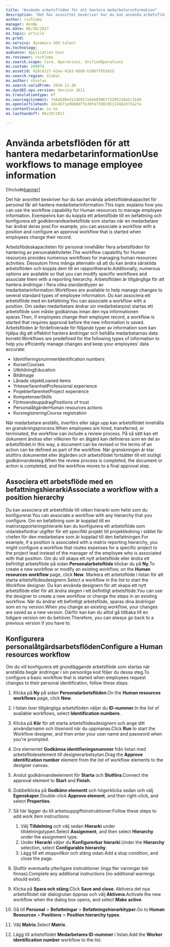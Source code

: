 ```yaml
---
title: "Använda arbetsflöden för att hantera medarbetarinformation"
description: "Det här avsnittet beskriver hur du kan använda arbetsflödeskapacitet för personal får att hantera medarbetarinformation. Exempelvis kan du koppla ett arbetsflöde till en befattning och konfigurera ett godkännandearbetsflöde som startas när en medarbetare har ändrat deras post."
author: rschloma
manager: AnnBe
ms.date: 06/20/2017
ms.topic: article
ms.prod: 
ms.service: dynamics-365-talent
ms.technology: 
audience: Application User
ms.reviewer: rschloma
ms.search.scope: Core, Operations, UnifiedOperations
ms.custom: 269074
ms.assetid: 426c6127-42ee-4163-8dd0-b2867f95581d
ms.search.region: Global
ms.author: shielas
ms.search.validFrom: 2016-11-30
ms.dyn365.ops.version: Version 1611
ms.translationtype: HT
ms.sourcegitcommit: 7e0a5d044133b917a3eb9386773205218e5c1b40
ms.openlocfilehash: 2dc4671e0b68dffe30fe73d8c95113481673a27a
ms.contentlocale: sv-se
ms.lasthandoff: 09/29/2017

---
```


# <a name="use-workflows-to-manage-employee-information"></a><span data-ttu-id="dd712-104">Använda arbetsflöden för att hantera medarbetarinformation</span><span class="sxs-lookup"><span data-stu-id="dd712-104">Use workflows to manage employee information</span></span>

[!include[banner](includes/banner.md)]


<span data-ttu-id="dd712-105">Det här avsnittet beskriver hur du kan använda arbetsflödeskapacitet för personal får att hantera medarbetarinformation.</span><span class="sxs-lookup"><span data-stu-id="dd712-105">This topic explains how you can use the workflow capability for Human resources to manage employee information.</span></span> <span data-ttu-id="dd712-106">Exempelvis kan du koppla ett arbetsflöde till en befattning och konfigurera ett godkännandearbetsflöde som startas när en medarbetare har ändrat deras post.</span><span class="sxs-lookup"><span data-stu-id="dd712-106">For example, you can associate a workflow with a position and configure an approval workflow that is started when employees change their record.</span></span>

<span data-ttu-id="dd712-107">Arbetsflödeskapaciteten för personal innehåller flera arbetsflöden för hantering av personalaktiviteter.</span><span class="sxs-lookup"><span data-stu-id="dd712-107">The workflow capability for Human resources provides numerous workflows for managing human resources activities.</span></span> <span data-ttu-id="dd712-108">Dessutom finns många alternativ så att du kan ändra särskilda arbetsflöden och koppla dem till en rapporthierarki.</span><span class="sxs-lookup"><span data-stu-id="dd712-108">Additionally, numerous options are available so that you can modify specific workflows and associate them with a reporting hierarchy.</span></span> <span data-ttu-id="dd712-109">Arbetsflöden är tillgängliga för att hantera ändringar i flera olika standardtyper av medarbetarinformation.</span><span class="sxs-lookup"><span data-stu-id="dd712-109">Workflows are available to help manage changes to several standard types of employee information.</span></span> <span data-ttu-id="dd712-110">Du kan associera ett arbetsflöde med en befattning.</span><span class="sxs-lookup"><span data-stu-id="dd712-110">You can associate a workflow with a position.</span></span> <span data-ttu-id="dd712-111">Om sedan medarbetare ändrar sin medarbetarpost startas ett arbetsflöde som måste godkännas innan den nya informationen sparas.</span><span class="sxs-lookup"><span data-stu-id="dd712-111">Then, if employees change their employee record, a workflow is started that requires approval before the new information is saved.</span></span> <span data-ttu-id="dd712-112">Arbetsflöden är fördefinierade för följande typer av information som kan hjälpa dig att effektivt hantera ändringar och behålla medarbetarnas data korrekt:</span><span class="sxs-lookup"><span data-stu-id="dd712-112">Workflows are predefined for the following types of information to help you efficiently manage changes and keep your employees’ data accurate:</span></span>

-   <span data-ttu-id="dd712-113">Identifieringsnummer</span><span class="sxs-lookup"><span data-stu-id="dd712-113">Identification numbers</span></span>
-   <span data-ttu-id="dd712-114">Kurser</span><span class="sxs-lookup"><span data-stu-id="dd712-114">Courses</span></span>
-   <span data-ttu-id="dd712-115">Utbildning</span><span class="sxs-lookup"><span data-stu-id="dd712-115">Education</span></span>
-   <span data-ttu-id="dd712-116">Bild</span><span class="sxs-lookup"><span data-stu-id="dd712-116">Image</span></span>
-   <span data-ttu-id="dd712-117">Lånade objekt</span><span class="sxs-lookup"><span data-stu-id="dd712-117">Loaned items</span></span>
-   <span data-ttu-id="dd712-118">Yrkeserfarenhet</span><span class="sxs-lookup"><span data-stu-id="dd712-118">Professional experience</span></span>
-   <span data-ttu-id="dd712-119">Projekterfarenhet</span><span class="sxs-lookup"><span data-stu-id="dd712-119">Project experience</span></span>
-   <span data-ttu-id="dd712-120">Kompetenser</span><span class="sxs-lookup"><span data-stu-id="dd712-120">Skills</span></span>
-   <span data-ttu-id="dd712-121">Förtroendeuppdrag</span><span class="sxs-lookup"><span data-stu-id="dd712-121">Positions of trust</span></span>
-   <span data-ttu-id="dd712-122">Personalåtgärder</span><span class="sxs-lookup"><span data-stu-id="dd712-122">Human resources actions</span></span>
-   <span data-ttu-id="dd712-123">Kursregistrering</span><span class="sxs-lookup"><span data-stu-id="dd712-123">Course registration</span></span>

<span data-ttu-id="dd712-124">När medarbetare anställs, överförs eller sägs upp kan arbetsflödet innehålla en granskningsprocess.</span><span class="sxs-lookup"><span data-stu-id="dd712-124">When employees are hired, transferred, or terminated, the workflow can include a review process.</span></span> <span data-ttu-id="dd712-125">På så sätt kan ett dokument ändras eller villkoren för en åtgärd kan definieras som en del av arbetsflödet.</span><span class="sxs-lookup"><span data-stu-id="dd712-125">In this way, a document can be revised or the terms of an action can be defined as part of the workflow.</span></span> <span data-ttu-id="dd712-126">När granskningen är klar slutförs dokumentet eller åtgärden och arbetsflödet fortsätter till ett slutligt godkännandesteg.</span><span class="sxs-lookup"><span data-stu-id="dd712-126">When the review process is completed, the document or action is completed, and the workflow moves to a final approval step.</span></span>

## <a name="associate-a-workflow-with-a-position-hierarchy"></a><span data-ttu-id="dd712-127">Associera ett arbetsflöde med en befattningshierarki</span><span class="sxs-lookup"><span data-stu-id="dd712-127">Associate a workflow with a position hierarchy</span></span>
<span data-ttu-id="dd712-128">Du kan associera ett arbetsflöde till vilken hierarki som helst som du konfigurerar.</span><span class="sxs-lookup"><span data-stu-id="dd712-128">You can associate a workflow with any hierarchy that you configure.</span></span> <span data-ttu-id="dd712-129">Om en befattning som är kopplad till en matrisrapporteringshierarki kan du konfigurera ett arbetsflöde som vidarebefordrar utgifter för ett specifikt projekt till projektledning i stället för chefen för den medarbetare som är kopplad till den befattningen.</span><span class="sxs-lookup"><span data-stu-id="dd712-129">For example, if a position is associated with a matrix reporting hierarchy, you might configure a workflow that routes expenses for a specific project to the project lead instead of the manager of the employee who is associated with that position.</span></span> <span data-ttu-id="dd712-130">Om du vill skapa ett nytt arbetsflöde eller ändra ett befintligt arbetsflöde på sidan **Personalarbetsflöde** klickar du på **Ny**.</span><span class="sxs-lookup"><span data-stu-id="dd712-130">To create a new workflow or modify an existing workflow, on the **Human resources workflow** page, click **New**.</span></span> <span data-ttu-id="dd712-131">Markera ett arbetsflöde i listan för att starta arbetsflödesdesignern.</span><span class="sxs-lookup"><span data-stu-id="dd712-131">Select a workflow in the list to start the Workflow designer.</span></span> <span data-ttu-id="dd712-132">Du kan använda designern för att skapa ett nytt arbetsflöde eller för att ändra stegen i ett befintligt arbetsflöde.</span><span class="sxs-lookup"><span data-stu-id="dd712-132">You can use the designer to create a new workflow or change the steps in an existing workflow.</span></span> <span data-ttu-id="dd712-133">När du ändrar ett befintligt arbetsflöde, sparas dina ändringar som en ny version.</span><span class="sxs-lookup"><span data-stu-id="dd712-133">When you change an existing workflow, your changes are saved as a new version.</span></span> <span data-ttu-id="dd712-134">Därför kan kan du alltid gå tillbaka till en tidigare version om du behöver.</span><span class="sxs-lookup"><span data-stu-id="dd712-134">Therefore, you can always go back to a previous version if you have to.</span></span>

## <a name="configure-a-human-resources-workflow"></a><span data-ttu-id="dd712-135">Konfigurera personalåtgärdsarbetsflöden</span><span class="sxs-lookup"><span data-stu-id="dd712-135">Configure a Human resources workflow</span></span>
<span data-ttu-id="dd712-136">Om du vill konfigurera ett grundläggande arbetsflöde som startas när anställda begär ändringar i sin personliga kod följer du dessa steg.</span><span class="sxs-lookup"><span data-stu-id="dd712-136">To configure a basic workflow that is started when employees request changes to their personal identification, follow these steps.</span></span>

1.  <span data-ttu-id="dd712-137">Klicka på **Ny** på sidan **Personalarbetsflöden**.</span><span class="sxs-lookup"><span data-stu-id="dd712-137">On the **Human resources workflows** page, click **New**.</span></span>
2.  <span data-ttu-id="dd712-138">I listan över tillgängliga arbetsflöden väljer du **ID-nummer**.</span><span class="sxs-lookup"><span data-stu-id="dd712-138">In the list of available workflows, select **Identification numbers**.</span></span>
3.  <span data-ttu-id="dd712-139">Klicka på **Kör** för att starta arbetsflödesdesignern och ange ditt användarnamn och lösenord när du uppmanas.</span><span class="sxs-lookup"><span data-stu-id="dd712-139">Click **Run** to start the Workflow designer, and then enter your user name and password when you're prompted.</span></span>
4.  <span data-ttu-id="dd712-140">Dra elementet **Godkänna identifieringsnummer** från listan med arbetsflödeselement till designerarbetsytan.</span><span class="sxs-lookup"><span data-stu-id="dd712-140">Drag the **Approve identification number** element from the list of workflow elements to the designer canvas.</span></span>
5.  <span data-ttu-id="dd712-141">Anslut godkännandeelement för **Starta** och **Slutföra**.</span><span class="sxs-lookup"><span data-stu-id="dd712-141">Connect the approval element to **Start** and **Finish**.</span></span>
6.  <span data-ttu-id="dd712-142">Dubbelklicka på **Godkänn elementt** och högerklicka sedan och välj **Egenskaper**.</span><span class="sxs-lookup"><span data-stu-id="dd712-142">Double-click **Approve element**, and then right-click, and select **Properties**.</span></span>
7.  <span data-ttu-id="dd712-143">Så här lägger du till arbetsuppgiftsinstruktioner:</span><span class="sxs-lookup"><span data-stu-id="dd712-143">Follow these steps to add work item instructions:</span></span>
    1.  <span data-ttu-id="dd712-144">Välj **Tilldelning** och välj sedan **Hierarki** under tilldelningstypen.</span><span class="sxs-lookup"><span data-stu-id="dd712-144">Select **Assignment**, and then select **Hierarchy** under the assignment type.</span></span>
    2.  <span data-ttu-id="dd712-145">Under **Hierarki** väljer du **Konfigurerbar hierarki**.</span><span class="sxs-lookup"><span data-stu-id="dd712-145">Under the **Hierarchy** selection, select **Configurable hierarchy**.</span></span>
    3.  <span data-ttu-id="dd712-146">Lägg till ett stoppvillkor och stäng sidan.</span><span class="sxs-lookup"><span data-stu-id="dd712-146">Add a stop condition, and close the page.</span></span>

8.  <span data-ttu-id="dd712-147">Slutför eventuella ytterligare instruktioner (inga fler varningar bör finnas).</span><span class="sxs-lookup"><span data-stu-id="dd712-147">Complete any additional instructions (no additional warnings should exist).</span></span>
9.  <span data-ttu-id="dd712-148">Klicka på **Spara och stäng**.</span><span class="sxs-lookup"><span data-stu-id="dd712-148">Click **Save and close**.</span></span> <span data-ttu-id="dd712-149">Aktivera det nya arbetsflödet när dialogrutan öppnas och välj **Aktivera**.</span><span class="sxs-lookup"><span data-stu-id="dd712-149">Activate the new workflow when the dialog box opens, and select **Make active**.</span></span>
10. <span data-ttu-id="dd712-150">Gå till **Personal** &gt; **Befattningar** &gt; **Befattningshierarkityper**.</span><span class="sxs-lookup"><span data-stu-id="dd712-150">Go to **Human Resources** &gt; **Positions** &gt; **Position hierarchy types**.</span></span>
11. <span data-ttu-id="dd712-151">Välj **Matris**.</span><span class="sxs-lookup"><span data-stu-id="dd712-151">Select **Matrix**.</span></span>
12. <span data-ttu-id="dd712-152">Lägg till arbetsflödet **Medarbetares ID-nummer** i listan.</span><span class="sxs-lookup"><span data-stu-id="dd712-152">Add the **Worker identification number** workflow to the list.</span></span>





